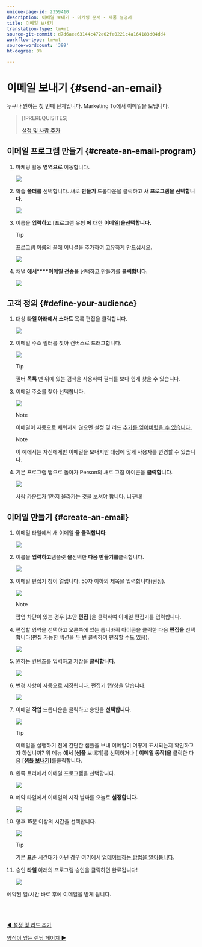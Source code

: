 ```yaml
---
unique-page-id: 2359410
description: 이메일 보내기 - 마케팅 문서 - 제품 설명서
title: 이메일 보내기
translation-type: tm+mt
source-git-commit: d7d6aee63144c472e02fe0221c4a164183d04dd4
workflow-type: tm+mt
source-wordcount: '399'
ht-degree: 0%

---
```



# 이메일 보내기 {#send-an-email}

누구나 원하는 첫 번째 단계입니다. Marketing To에서 이메일을 보냅니다.

>[!PREREQUISITES]
>
>[설정 및 사람 추가](/help/marketo/getting-started/quick-wins/get-set-up-and-add-a-person.md)

## 이메일 프로그램 만들기 {#create-an-email-program}

1. 마케팅 활동 **영역으로** 이동합니다.

   ![](assets/one-1.png)

1. 학습 **폴더를** 선택합니다. 새로 **만들기** 드롭다운을 클릭하고 **새 프로그램을 선택합니다**.

   ![](assets/two-1.png)

1. 이름을 **입력하고** [프로그램 유형 **에** 대한 **이메일]을선택합니다.**

   >[!TIP]
   >
   >프로그램 이름의 끝에 이니셜을 추가하여 고유하게 만드십시오.

   ![](assets/three.png)

1. 채널 **에서****이메일 전송을** 선택하고 만들기를 **클릭합니다**.

   ![](assets/image2015-3-2-16-3a25-3a18.png)

## 고객 정의 {#define-your-audience}

1. 대상 **타일 아래에서 스마트** 목록 편집을 클릭합니다.

   ![](assets/five.png)

1. 이메일 주소 필터를 찾아 캔버스로 드래그합니다.

   ![](assets/six.png)

   >[!TIP]
   >
   >필터 **목록** 맨 위에 있는 검색을 사용하여 필터를 보다 쉽게 찾을 수 있습니다.

1. 이메일 주소를 찾아 선택합니다.

   ![](assets/seven-1.png)

   >[!NOTE]
   >
   >이메일이 자동으로 채워지지 않으면 설정 및 리드 [추가를 잊어버렸을 수 있습니다.](/help/marketo/getting-started/quick-wins/get-set-up-and-add-a-person.md)

   >[!NOTE]
   >
   >이 예에서는 자신에게만 이메일을 보내지만 대상에 맞게 사용자를 변경할 수 있습니다.

1. 기본 프로그램 탭으로 돌아가 Person의 새로 고침 아이콘을 **클릭합니다**.

   ![](assets/refresh-icon.png)

   사람 카운트가 1까지 올라가는 것을 보셔야 합니다. 너구나!

## 이메일 만들기 {#create-an-email}

1. 이메일 타일에서 새 이메일 **을 클릭합니다**.

   ![](assets/image2014-9-8-15-3a10-3a47.png)

1. 이름을 **입력하고**&#x200B;템플릿 **을**&#x200B;선택한 **다음 만들기를**&#x200B;클릭합니다.

   ![](assets/ten-1.png)

1. 이메일 편집기 창이 열립니다. 50자 이하의 제목을 입력합니다(권장).

   ![](assets/eleven.png)

   >[!NOTE]
   >
   >팝업 차단이 있는 경우 [초안 **편집** ]을 클릭하여 이메일 편집기를 입력합니다.

1. 편집할 영역을 선택하고 오른쪽에 있는 톱니바퀴 아이콘을 클릭한 다음 **편집을** 선택합니다(편집 가능한 섹션을 두 번 클릭하여 편집할 수도 있음).

   ![](assets/twelve.png)

1. 원하는 컨텐츠를 입력하고 저장을 **클릭합니다**.

   ![](assets/thirteen.png)

1. 변경 사항이 자동으로 저장됩니다. 편집기 탭/창을 닫습니다.

   ![](assets/fourteen.png)

1. 이메일 **작업** 드롭다운을 클릭하고 승인을 **선택합니다**.

   ![](assets/fifteen.png)

   >[!TIP]
   >
   >이메일을 실행하기 전에 간단한 샘플을 보내 이메일이 어떻게 표시되는지 확인하고자 하십니까? 위 메뉴 **에서 [샘플** 보내기]를 선택하거나 [ **이메일 동작]을** 클릭한 다음 [ [**샘플 보내기]**](/help/marketo/product-docs/email-marketing/general/creating-an-email/send-a-sample-email.md)&#x200B;를클릭합니다.

1. 왼쪽 트리에서 이메일 프로그램을 선택합니다.

   ![](assets/sixteen.png)

1. 예약 타일에서 이메일의 시작 날짜를 오늘로 **설정합니다.**

   ![](assets/image2014-9-8-15-3a13-3a11.png)

1. 향후 15분 이상의 시간을 선택합니다.

   ![](assets/image2014-9-8-15-3a13-3a25.png)

   >[!TIP]
   >
   >기본 표준 시간대가 아닌 경우 여기에서 [업데이트하는 방법을 알아봅니다](/help/marketo/product-docs/administration/settings/select-your-language-locale-and-time-zone.md).

1. 승인 **타일** 아래의 프로그램 승인을 클릭하면 완료됩니다!

   ![](assets/image2014-9-8-15-3a13-3a34.png)

예약된 일/시간 바로 후에 이메일을 받게 됩니다.

<br> 

[◄ 설정 및 리드 추가](/help/marketo/getting-started/quick-wins/get-set-up-and-add-a-person.md)

[양식이 있는 랜딩 페이지 ►](/help/marketo/getting-started/quick-wins/landing-page-with-a-form.md)
